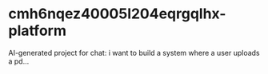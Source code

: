# cmh6nqez40005l204eqrgqlhx-platform
AI-generated project for chat: i want to build a system where a user uploads a pd...
